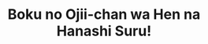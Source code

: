 --- 
title: "Boku no Ojii-chan wa Hen na Hanashi Suru!"
publishdate: "2019-7-24T16:48:46+02:00"
src: "https://365manga.net/manga/boku-no-ojii-chan-wa-hen-na-hanashi-suru"
image: "https://data.365manga.net/images/thumbnails/6873-boku-no-ojii-chan-wa-hen-na-hanashi-suru.jpg"
description: "Though its title logo resembles a certain light novel, and his younger sister is particularly cute, the student council president doesn’t have any mystery to solve about it. It is just as it says, a comic about a grandpa telling his grandson a strange story. What is strange about it and why is something you’ll have to read the comic to find out! You’ll find yourself chuckling while you read,…"
---